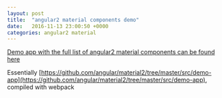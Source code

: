 ```yaml
---
layout: post
title:  "angular2 material components demo"
date:   2016-11-13 23:00:50 +0000
categories: angular2 material
---
```


[Demo app with the full list of angular2 material components can be found here](http://vladimir-ivanov.github.io/angular2-material-demo/#/) 

Essentially [https://github.com/angular/material2/tree/master/src/demo-app](https://github.com/angular/material2/tree/master/src/demo-app), compiled with webpack
